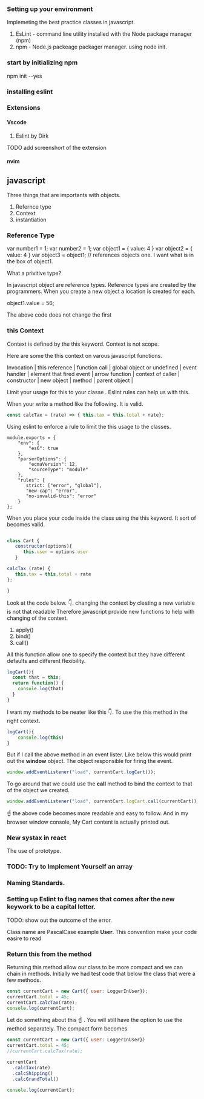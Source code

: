 ### Setting up your environment

Implemeting the best practice classes in javascript.

1. EsLint - command line utility installed with the Node package manager (npm)
2. npm - Node.js packeage packager manager.
   using node init.

### start by initializing npm

npm init --yes

### installing eslint

### Extensions

#### Vscode

1. Eslint by Dirk   

TODO add screenshort of the extension


#### nvim

## javascript

Three things that are importants with objects.

1. Refernce type
2. Context
3. instantiation

### Reference Type

var number1 = 1;
var number2 = 1;
var object1 = { value: 4 }
var object2 = { value: 4 }
var object3 = object1; // references objects one. I want what is in the box of object1.

What a privitive type?

In javascript object are reference types. Reference types are created by the programmers.
When you create a new object a location is created for each.

object1.value = 56;

The above code does not change the first

### this Context

Context is defined by the this keyword.
Context is not scope.

Here are some the this context on varous javascript functions.

Invocation     |  this reference  |
function call   | global object or undefined |
event handler | element that fired event |
arrow function | context of caller |
constructor    | new object      |
method | parent object |

Limit your usage for this to your classe . Eslint rules can help us with this.

When your write a method like the following. It is valid.

```javascript
const calcTax = (rate) => { this.tax = this.total + rate};
```

Using eslint to enforce a rule to limit the this usage to the classes.

```eslint
module.exports = {
    "env": {
        "es6": true
    },
    "parserOptions": {
        "ecmaVersion": 12,
        "sourceType": "module"
    },
    "rules": {
       strict: ["error", "global"],
       "new-cap": "error",
       "no-invalid-this": "error"
    }
};
```

When you place your code inside the class using the this keyword. It sort of becomes valid.

```javascript

class Cart {
   constructor(options){
      this.user = options.user
   }

calcTax (rate) { 
   this.tax = this.total + rate
};

}

```

Look at the code below. 👇. changing the context by cleating a new variable is not that readable
Therefore javascript provide new functions to help with changing of the context.

1. apply()
2. bind()
3. call()

All this function allow one to specify the context but they have different defaults and different flexibility.

```javascript
logCart(){
  const that = this;
  return function() {
    console.log(that)
  }
}
```

I want my methods to be neater like this 👇. To use the this method in the right context.

```javascript
logCart(){
    console.log(this)
}
```

But if I call the above method in an event lister. Like below this would print out the **window** object. The object responsible for firing the event.

```javascript
window.addEventListener("load", currentCart.logCart());
```

To go around that we could use the **call** method to bind the context to that of the object we created.

```javascript
window.addEventListener("load", currentCart.logCart.call(currentCart));
```

☝ the above code becomes more readable and easy to follow. And in my browser window console, My Cart content is actually printed out.

### New systax in react

The use of prototype.

### TODO: Try to Implement Yourself an array

### Naming Standards.

### Setting up Eslint to flag names that comes after the new keywork to be a capital letter.

 TODO: show out the outcome of the error.

Class name are PascalCase example **User**. This convention make your code easire to read

### Return this from the method

Returning this method allow our class to be more compact and we can chain in methods. Initially we had test code 
that below the class that were a few methods.

```javascript
const currentCart = new Cart({ user: LoggerInUser});
currentCart.total = 45;
currentCart.calcTax(rate);
console.log(currentCart);
```

Let do something about this ☝ . You will still have the option to use the method separately. The compact form becomes

```javascript
const currentCart = new Cart({ user: LoggerInUser})
currentCart.total = 45;
//currentCart.calcTax(rate);

currentCart
  .calcTax(rate)
  .calcShipping()
  .calcGrandTotal()

console.log(currentCart);
```
